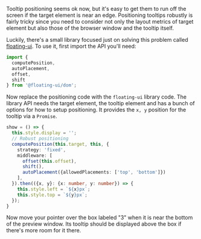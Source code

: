 Tooltip positioning seems ok now, but it's easy to get them to run
off the screen if the target element is near an edge.
Positioning tooltips robustly is fairly tricky since you need to consider not
only the layout metrics of target element but also those of the browser window
and the tooltip itself.

Luckily, there's a small library focused just on solving this problem called
[floating-ui](https://floating-ui.com/). To use it, first import the API
you'll need:

```ts
import {
  computePosition,
  autoPlacement,
  offset,
  shift
} from '@floating-ui/dom';
```

Now replace the positioning code with the `floating-ui` library code.
The library API needs the target element, the tooltip element and has a bunch
of options for how to setup positioning. It provides the `x, y` position for
the tooltip via a `Promise`.

```ts
show = () => {
  this.style.display = '';
  // Robust positioning
  computePosition(this.target, this, {
    strategy: 'fixed',
    middleware: [
      offset(this.offset),
      shift(),
      autoPlacement({allowedPlacements: ['top', 'bottom']})
    ],
  }).then(({x, y}: {x: number, y: number}) => {
    this.style.left = `${x}px`;
    this.style.top = `${y}px`;
  });
}
```

Now move your pointer over the box labeled "3" when it is near the bottom of
the preview window. Its tooltip should be displayed above the box if there's
more room for it there.
